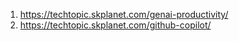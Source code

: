 1. https://techtopic.skplanet.com/genai-productivity/
2. https://techtopic.skplanet.com/github-copilot/